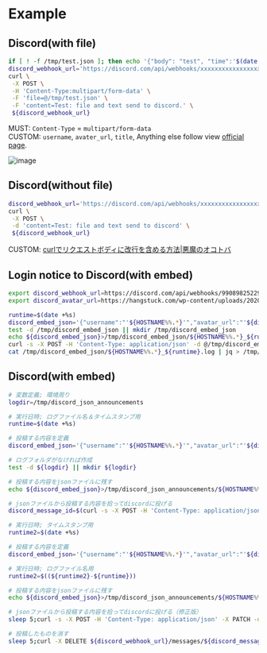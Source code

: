 # Example

## Discord(with file)

```sh
if [ ! -f /tmp/test.json ]; then echo '{"body": "test", "time":'$(date +%s)'}' > /tmp/test.json; fi
discord_webhook_url='https://discord.com/api/webhooks/xxxxxxxxxxxxxxxxxxxxxx/xxxxxxxxxxxxxxxxxxxxxxxxxxxxxxxxxxxxxxxx'
curl \
 -X POST \
 -H 'Content-Type:multipart/form-data' \
 -F 'file=@/tmp/test.json' \
 -F 'content=Test: file and text send to discord.' \
 ${discord_webhook_url}
```

MUST: `Content-Type` = `multipart/form-data`  
CUSTOM: `username`, `avater_url`, `title`, Anything else follow view [official page](https://discord.com/developers/docs/resources/webhook).

![image](https://github.com/user-attachments/assets/fb9e3e7b-2cd5-480b-bfc7-c549070995e9)

## Discord(without file)

```sh
discord_webhook_url='https://discord.com/api/webhooks/xxxxxxxxxxxxxxxxxxxxxx/xxxxxxxxxxxxxxxxxxxxxxxxxxxxxxxxxxxxxxxx'
curl \
 -X POST \
 -d 'content=Test: file and text send to discord' \
 ${discord_webhook_url}
```

CUSTOM: [curlでリクエストボディに改行を含める方法|悪魔のオコトバ](https://akumachan.github.io/%E3%82%B7%E3%82%A7%E3%83%AB%E3%82%B9%E3%82%AF%E3%83%AA%E3%83%97%E3%83%88/curl%E3%81%A7%E3%83%AA%E3%82%AF%E3%82%A8%E3%82%B9%E3%83%88%E3%83%9C%E3%83%87%E3%82%A3%E3%81%AB%E6%94%B9%E8%A1%8C%E3%82%92%E5%90%AB%E3%82%81%E3%82%8B%E6%96%B9%E6%B3%95/)

## Login notice to Discord(with embed)

```sh
export discord_webhook_url=https://discord.com/api/webhooks/990898252293505064/t73ECWZv8LR7S0jk6PgRANudk10Yd1RVkuTBy4uBqKSf3b68SGmR-Jn0nC6-1h8eVewO
export discord_avatar_url=https://hangstuck.com/wp-content/uploads/2020/08/bash-official-icon-512x512-1.png

runtime=$(date +%s)
discord_embed_json='{"username":"'${HOSTNAME%%.*}'","avatar_url":"'${discord_avatar_url}'","content":"","embeds":[{"title": "Login Notice","fields": [{"name": "Date","value": "<t:'"${runtime}"':R>\n<t:'"${runtime}"':F>"},{"name": "User","value": "`'${USER}'@'${HOSTNAME}'`"},{"name": "From","value": "`'$(echo ${SSH_CLIENT}|awk '{print $1,":",$2}')'`"},{"name": "Term","value": "`'${TERM}'` `'${SSH_TTY}'`"}],"color": "'$((16#c0c0c0))'","footer": {"text": "'${HOSTNAME}'","icon_url": "'${discord_avatar_url}'"},"timestamp": "'$(date --utc '+%Y-%m-%dT%H:%M:%S.000Z')'"}]}'
test -d /tmp/discord_embed_json || mkdir /tmp/discord_embed_json
echo ${discord_embed_json}>/tmp/discord_embed_json/${HOSTNAME%%.*}_${runtime}.json
curl -s -X POST -H 'Content-Type: application/json' -d @/tmp/discord_embed_json/${HOSTNAME%%.*}_${runtime}.json ${discord_webhook_url}'?wait=true'>/tmp/discord_embed_json/${HOSTNAME%%.*}_${runtime}.log
cat /tmp/discord_embed_json/${HOSTNAME%%.*}_${runtime}.log | jq > /tmp/discord_embed_json/${HOSTNAME%%.*}_${runtime}.log.json
```

## Discord(with embed)

```sh
# 変数定義; 環境周り
logdir=/tmp/discord_json_announcements

# 実行日時; ログファイル名＆タイムスタンプ用
runtime=$(date +%s)

# 投稿する内容を定義
discord_embed_json='{"username":"'${HOSTNAME%%.*}'","avatar_url":"'${discord_avatar_url}'","content":"","embeds":[{"title": "Test Message","fields": [{"name": "Date","value": "<t:'"${runtime}"':R>\n<t:'"${runtime}"':F>"}],"color": "'$((16#ffa500))'","footer": {"text": "'${HOSTNAME}'","icon_url": "'${discord_avatar_url}'"},"timestamp": "'$(date --utc '+%Y-%m-%dT%H:%M:%S.000Z')'"}]}'

# ログフォルダがなければ作成
test -d ${logdir} || mkdir ${logdir}

# 投稿する内容をjsonファイルに残す
echo ${discord_embed_json}>/tmp/discord_json_announcements/${HOSTNAME%%.*}_${runtime}.json

# jsonファイルから投稿する内容を拾ってdiscordに投げる
discord_message_id=$(curl -s -X POST -H 'Content-Type: application/json' -d @${logdir}/${HOSTNAME%%.*}_${runtime}.json ${discord_webhook_url}'?wait=true'|jq -r .id)

# 実行日時; タイムスタンプ用
runtime2=$(date +%s)

# 投稿する内容を定義
discord_embed_json='{"username":"'${HOSTNAME%%.*}'","avatar_url":"'${discord_avatar_url}'","content":"","embeds":[{"title": "Updates","fields": [{"name": "Date","value": "<t:'"${runtime2}"':R>\n<t:'"${runtime2}"':F>"}],"color": "'$((16#ffa500))'","footer": {"text": "'${HOSTNAME}'","icon_url": "'${discord_avatar_url}'"},"timestamp": "'$(date --utc '+%Y-%m-%dT%H:%M:%S.000Z')'"}]}'

# 実行日時; ログファイル名用
runtime2=$((${runtime2}-${runtime}))

# 投稿する内容をjsonファイルに残す
echo ${discord_embed_json}>/tmp/discord_json_announcements/${HOSTNAME%%.*}_${runtime}_${runtime2}.json

# jsonファイルから投稿する内容を拾ってdiscordに投げる（修正版）
sleep 5;curl -s -X POST -H 'Content-Type: application/json' -X PATCH -d @${logdir}/${HOSTNAME%%.*}_${runtime}_${runtime2}.json ${discord_webhook_url}/messages/${discord_message_id}

# 投稿したものを消す
sleep 5;curl -X DELETE ${discord_webhook_url}/messages/${discord_message_id}
```
